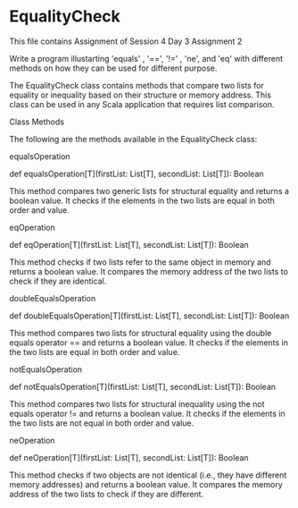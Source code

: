 # EqualityCheck
This file contains Assignment of Session 4 Day 3 Assignment 2 

Write a program illustarting 'equals' , '==', '!=' , 'ne', and 'eq' with different methods on how they can be used for different purpose.

The EqualityCheck class contains methods that compare two lists for equality or inequality based on their structure or memory address. This class can be used in any Scala application that requires list comparison.

Class Methods

The following are the methods available in the EqualityCheck class:

equalsOperation

def equalsOperation[T](firstList: List[T], secondList: List[T]): Boolean

This method compares two generic lists for structural equality and returns a boolean value. It checks if the elements in the two lists are equal in both order and value.

eqOperation

def eqOperation[T](firstList: List[T], secondList: List[T]): Boolean

This method checks if two lists refer to the same object in memory and returns a boolean value. It compares the memory address of the two lists to check if they are identical.

doubleEqualsOperation

def doubleEqualsOperation[T](firstList: List[T], secondList: List[T]): Boolean

This method compares two lists for structural equality using the double equals operator == and returns a boolean value. It checks if the elements in the two lists are equal in both order and value.

notEqualsOperation

def notEqualsOperation[T](firstList: List[T], secondList: List[T]): Boolean

This method compares two lists for structural inequality using the not equals operator != and returns a boolean value. It checks if the elements in the two lists are not equal in both order and value.

neOperation

def neOperation[T](firstList: List[T], secondList: List[T]): Boolean

This method checks if two objects are not identical (i.e., they have different memory addresses) and returns a boolean value. It compares the memory address of the two lists to check if they are different.
